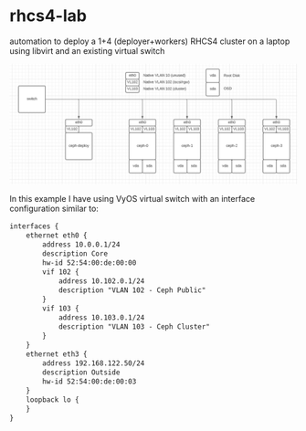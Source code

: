 # rhcs4-lab
automation to deploy a 1+4 (deployer+workers) RHCS4 cluster on a laptop using libvirt and an existing virtual switch

![alt text](https://raw.githubusercontent.com/gprocunier/rhcs4-lab/main/lab-network-logical.png)

In this example I have using VyOS virtual switch with an interface configuration similar to:

```
interfaces {
    ethernet eth0 {
        address 10.0.0.1/24
        description Core
        hw-id 52:54:00:de:00:00
        vif 102 {
            address 10.102.0.1/24
            description "VLAN 102 - Ceph Public"
        }
        vif 103 {
            address 10.103.0.1/24
            description "VLAN 103 - Ceph Cluster"
        }
    }
    ethernet eth3 {
        address 192.168.122.50/24
        description Outside
        hw-id 52:54:00:de:00:03
    }
    loopback lo {
    }
}
```
